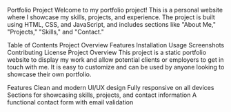 
Portfolio Project
Welcome to my portfolio project! This is a personal website where I showcase my skills, projects, and experience. The project is built using HTML, CSS, and JavaScript, and includes sections like "About Me," "Projects," "Skills," and "Contact."

Table of Contents
Project Overview
Features
Installation
Usage
Screenshots
Contributing
License
Project Overview
This project is a static portfolio website to display my work and allow potential clients or employers to get in touch with me. It is easy to customize and can be used by anyone looking to showcase their own portfolio.

Features
Clean and modern UI/UX design
Fully responsive on all devices
Sections for showcasing skills, projects, and contact information
A functional contact form with email validation
